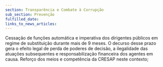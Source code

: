 ```yaml
---
section: Transparência e Combate à Corrupção
sub_section: Prevenção
fulfilled_date:
links_to_news_articles:
---
```


Cessação de funções automática e imperativa dos dirigentes públicos em regime de substituição durante mais de 9 meses. O decurso desse prazo gera o efeito legal de perda de poderes de decisão, a ilegalidade das atuações subsequentes e responsabilização financeira dos agentes em causa. Reforço dos meios e competência da CRESAP neste contexto;